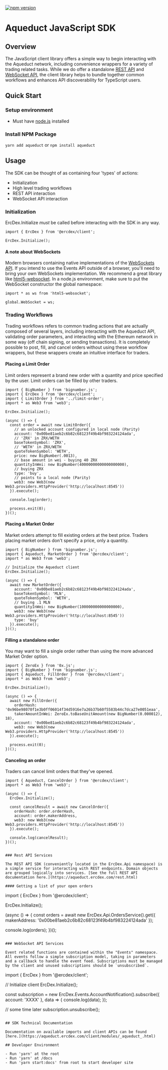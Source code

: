 [![npm version](https://badge.fury.io/js/aqueduct.svg)](https://badge.fury.io/js/aqueduct)

# Aqueduct JavaScript SDK

## Overview

The JavaScript client library offers a simple way to begin interacting with the Aqueduct network, including convenience wrappers for a variety of trading related tasks. While we do offer a standalone [REST API](https://aqueduct.ercdex.com/rest.html) and [WebSocket API](https://aqueduct.ercdex.com/#/events), the client library helps to bundle together common workflows and enhances API discoverability for TypeScript users.

## Quick Start

### Setup environment

- Must have [node.js](https://nodejs.org/en/) installed

### Install NPM Package

`yarn add aqueduct` or `npm install aqueduct`

## Usage

The SDK can be thought of as containing four 'types' of actions:
- Initialization
- High level trading workflows
- REST API interaction
- WebSocket API interaction

### Initialization

ErcDex.Initialize *must* be called before interacting with the SDK in any way.

```
import { ErcDex } from '@ercdex/client';

ErcDex.Initialize();
```

#### A note about WebSockets

Modern browsers containing native implementations of the [WebSockets API](https://developer.mozilla.org/en-US/docs/Web/API/WebSockets_API). If you intend to use the Events API outside of a browser, you'll need to bring your own WebSockets implementation. We recommend a great library like [html5-websocket](https://github.com/pladaria/html5-websocket). In a node.js environment, make sure to put the WebSocket constructor the global namespace:

```
import * as ws from 'html5-websocket';

global.WebSocket = ws;
```

### Trading Workflows

Trading workflows refers to common trading actions that are actually composed of several layers, including interacting with the Aqueduct API, validating order parameters, and interacting with the Ethereum network in some way (off chain signing, or sending transactions). It is completely possible to post, fill, and cancel orders without using these workflow wrappers, but these wrappers create an intuitive interface for traders.

#### Placing a Limit Order

Limit orders represent a brand new order with a quantity and price specified by the user. Limit orders can be filled by other traders.

```
import { BigNumber } from 'bignumber.js';
import { ErcDex } from '@ercdex/client';
import { LimitOrder } from '../limit-order';
import * as Web3 from 'web3';

ErcDex.Initialize();

(async () => {
  const order = await new LimitOrder({
    // an unlocked account configured in local node (Parity)
    account: '0x00be81aeb2c6b82c68123f49b4bf983224124ada',
    // 'ZRX' in ZRX/WETH
    baseTokenSymbol: 'ZRX',
    // 'WETH' in ZRX/WETH
    quoteTokenSymbol: 'WETH',
    price: new BigNumber(.0013),
    // base amount in wei - buying 40 ZRX
    quantityInWei: new BigNumber(40000000000000000000),
    // buying ZRX
    type: 'buy',
    // points to a local node (Parity)
    web3: new Web3(new Web3.providers.HttpProvider('http://localhost:8545'))
  }).execute();

  console.log(order);

  process.exit(0);
})();

```

#### Placing a Market Order

Market orders attempt to fill existing orders at the best price. Traders placing market orders don't specify a price, only a quantity.

```
import { BigNumber } from 'bignumber.js';
import { Aqueduct, MarketOrder } from '@ercdex/client';
import * as Web3 from 'web3';

// Initialize the Aqueduct client
ErcDex.Initialize();

(async () => {
  await new MarketOrder({
    account: '0x00be81aeb2c6b82c68123f49b4bf983224124ada',
    baseTokenSymbol: 'MLN',
    quoteTokenSymbol: 'WETH',
    // buying .1 MLN
    quantityInWei: new BigNumber(100000000000000000),
    web3: new Web3(new Web3.providers.HttpProvider('http://localhost:8545'))
    type: 'buy'
  }).execute();
})();

```

#### Filling a standalone order

You may want to fill a single order rather than using the more advanced Market Order option. 

```
import { ZeroEx } from '0x.js';
import { BigNumber } from 'bignumber.js';
import { Aqueduct, FillOrder } from '@ercdex/client';
import * as Web3 from 'web3';

ErcDex.Initialize();

(async () => {
  await new FillOrder({
    orderHash: '0x96be98070f1e3b0ff06014f34d5916e7a26b37b60f5583b44c7dca27e0051eaa',
    takerAmountInWei: ZeroEx.toBaseUnitAmount(new BigNumber(0.000012), 18),
    account: '0x00be81aeb2c6b82c68123f49b4bf983224124ada',
    web3: new Web3(new Web3.providers.HttpProvider('http://localhost:8545'))
  }).execute();

  process.exit(0);
})();

```

#### Canceling an order

Traders can cancel limit orders that they've opened.

```
import { Aqueduct, CancelOrder } from '@ercdex/client';
import * as Web3 from 'web3';

(async () => {
  ErcDex.Initialize();

  const cancelResult = await new CancelOrder({
    orderHash: order.orderHash,
    account: order.makerAddress,
    web3: new Web3(new Web3.providers.HttpProvider('http://localhost:8545'))
  }).execute();

  console.log(cancelResult);
})();

```
```

### Rest API Services

The REST API SDK (conveniently located in the ErcDex.Api namespace) is a simple service for interacting with REST endpoints. Domain objects are grouped logically into services. [See the full REST API documentation here.](https://aqueduct.ercdex.com/rest.html)

#### Getting a list of your open orders

```
import { ErcDex } from '@ercdex/client';

ErcDex.Initialize();

(async () => {
  const orders = await new ErcDex.Api.OrdersService().get({
    makerAddress: '0x00be81aeb2c6b82c68123f49b4bf983224124ada'
  });

  console.log(orders);
})();

```

### WebSocket API Services

Event related functions are contained within the "Events" namespace. All events follow a simple subscription model, taking in parameters and a callback to handle the event feed. Subscriptions must be managed by the client and unused subscriptions should be `unsubscribed`.

```
import { ErcDex } from '@ercdex/client';

// Initialize client
ErcDex.Initialize();

const subscription = new ErcDex.Events.AccountNotification().subscribe({
  account: 'XXXX'
}, data => {
  console.log(data);
});

// some time later
subscription.unsubscribe();
```

## SDK Technical Documentation

Documentation on available imports and client APIs can be found [here.](https://aqueduct.ercdex.com/client/modules/_aqueduct_.html)

## Developer Environment

- Run 'yarn' at the root
- Run 'yarn' at /docs
- Run 'yarn start:docs' from root to start developer site
